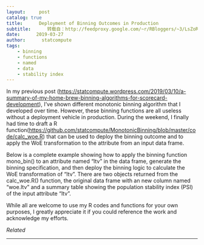 ```yaml
---
layout:     post
catalog: true
title:      Deployment of Binning Outcomes in Production
subtitle:      转载自：http://feedproxy.google.com/~r/RBloggers/~3/LsZoRADBuVQ/
date:      2019-03-27
author:      statcompute
tags:
    - binning
    - functions
    - named
    - data
    - stability index
---
```






In my previous post (https://statcompute.wordpress.com/2019/03/10/a-summary-of-my-home-brew-binning-algorithms-for-scorecard-development), I’ve shown different monotonic binning algorithm that I developed over time. However, these binning functions are all useless without a deployment vehicle in production. During the weekend, I finally had time to draft a R function(https://github.com/statcompute/MonotonicBinning/blob/master/code/calc_woe.R) that can be used to deploy the binning outcome and to apply the WoE transformation to the attribute from an input data frame.

Below is a complete example showing how to apply the binning function mono_bin() to an attribute named “ltv” in the data frame, generate the binning specification, and then deploy the binning logic to calculate the WoE transformation of “ltv”. There are two objects returned from the calc_woe.R() function, the original data frame with an new column named “woe.ltv” and a summary table showing the population stability index (PSI) of the input attribute “ltv”. 

While all are welcome to use my R codes and functions for your own purposes, I greatly appreciate it if you could reference the work and acknowledge my efforts.




*Related*








---
